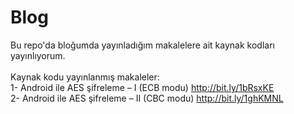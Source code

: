Blog
====

Bu repo'da bloğumda yayınladığım makalelere ait kaynak kodları yayınlıyorum.<br />
<br />
Kaynak kodu yayınlanmış makaleler:<br />
1- Android ile AES şifreleme – I (ECB modu) http://bit.ly/1bRsxKE<br />
2- Android ile AES şifreleme – II (CBC modu) http://bit.ly/1ghKMNL
